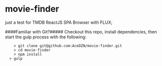 # movie-finder
just a test for TMDB ReactJS SPA Browser with FLUX;

####Familiar with Git?#####
Checkout this repo, install dependencies, then start the gulp process with the following:

```
	> git clone git@github.com:AceDZN/movie-finder.git
	> cd movie-finder
	> npm install
  > gulp
```
